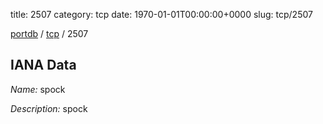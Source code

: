 title: 2507
category: tcp
date: 1970-01-01T00:00:00+0000
slug: tcp/2507

[portdb](/) / [tcp](/category/tcp.html) / 2507


## IANA Data

_Name:_ spock

_Description:_ spock

